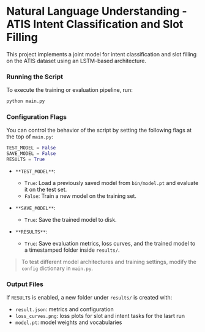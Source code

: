 # Natural Language Understanding - ATIS Intent Classification and Slot Filling

This project implements a joint model for intent classification and slot filling on the ATIS dataset using an LSTM-based architecture.

### Running the Script

To execute the training or evaluation pipeline, run:

```bash
python main.py
```

### Configuration Flags

You can control the behavior of the script by setting the following flags at the top of `main.py`:

```python
TEST_MODEL = False
SAVE_MODEL = False
RESULTS = True
```

- `**TEST_MODEL**`:  
  - `True`: Load a previously saved model from `bin/model.pt` and evaluate it on the test set.  
  - `False`: Train a new model on the training set.

- `**SAVE_MODEL**`:  
  - `True`: Save the trained model to disk.

- `**RESULTS**`:  
  - `True`: Save evaluation metrics, loss curves, and the trained model to a timestamped folder inside `results/`.

> To test different model architectures and training settings, modify the `config` dictionary in `main.py`.

### Output Files

If `RESULTS` is enabled, a new folder under `results/` is created with:
- `result.json`: metrics and configuration
- `loss_curves.png`: loss plots for slot and intent tasks for the lasrt run
- `model.pt`: model weights and vocabularies
